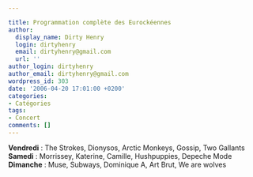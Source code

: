 ```yaml
---

title: Programmation complète des Eurockéennes
author:
  display_name: Dirty Henry
  login: dirtyhenry
  email: dirtyhenry@gmail.com
  url: ''
author_login: dirtyhenry
author_email: dirtyhenry@gmail.com
wordpress_id: 303
date: '2006-04-20 17:01:00 +0200'
categories:
- Catégories
tags:
- Concert
comments: []
---
```

<span style="font-weight:bold;">Vendredi</span> : The Strokes, Dionysos, Arctic Monkeys, Gossip, Two Gallants<br /><span style="font-weight:bold;">Samedi</span> : Morrissey, Katerine, Camille, Hushpuppies, Depeche Mode<br /><span style="font-weight:bold;">Dimanche</span> : Muse, Subways, Dominique A, Art Brut, We are wolves

